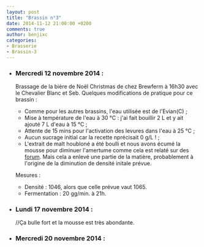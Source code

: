 ```yaml
---
layout: post
title: "Brassin n°3"
date: 2014-11-12 21:00:00 +0200
comments: true
author: benjixc
categories: 
- Brasserie
- Brassin-3
---
```



* ### Mercredi 12 novembre 2014 : ###

  Brassage de la bière de Noël Christmas de chez Brewferm à 16h30 avec le Chevalier Blanc et Seb. Quelques modifications de pratique pour ce brassin :

   * Comme pour les autres brassins, l'eau utilisée est de l'Evian(C) ;
   * Mise à température de l'eau à 30 °C : j'ai fait bouillir 2 L et y ait ajouté 7 L d'eau à 15 °C ;
   * Attente de 15 mins pour l'activation des levures dans l'eau à 25 °C ;
   * Aucun sucrage initial car la recette nprécisait 0 g/L ! ;
   * L'extrait de malt houbloné a été boulli et nous avons écumé la mousse pour diminuer l'amertume comme cela est relaté sur des [forum](http://forum.hardware.fr/hfr/Discussions/Cuisine/maison-brasse-brasse-sujet_76298_9.htm). Mais cela a enlevé une partie de la matière, probablement à l'origine de la diminution de densité initale prévue.

  Mesures :
  
    * Densité : 1046, alors que celle prévue vaut 1065.
    * Fermentation : 20 gg/min. à 21h.
 
* ### Lundi 17 novembre 2014 : ###

  //Ça bulle fort et la mousse est très abondante.


* ### Mercredi 20 novembre 2014 : ###


